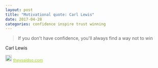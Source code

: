 ```yaml
---
layout: post
title: "Motivational quote: Carl Lewis"
date: 2017-04-28
categories: confidence inspire trust winning
---
```

> If you don't have confidence, you'll always find a way not to win

Carl Lewis

<span style="z-index:50;font-size:0.9em;"><img src="https://theysaidso.com/branding/theysaidso.png" height="20" width="20" alt="theysaidso.com"/><a href="https://theysaidso.com" title="Powered by quotes from theysaidso.com" style="color: #9fcc25; margin-left: 4px; vertical-align: middle;">theysaidso.com</a></span>
